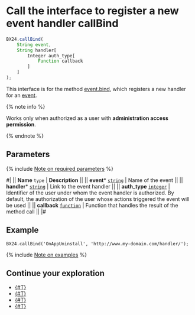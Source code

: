 # Call the interface to register a new event handler callBind

```js
BX24.callBind(
    String event,
    String handler[
        Integer auth_type[
            Function callback
        ]
    ]
);
```

This interface is for the method [event.bind](../../events/event-bind.md), which registers a new handler for an [event](../../common/events/index.md).

{% note info %}

Works only when authorized as a user with **administration access permission**.

{% endnote %}

## Parameters

{% include [Note on required parameters](../../../_includes/required.md) %}

#|
|| **Name**
`type` | **Description** ||
|| **event***
[`string`](../../data-types.md) | Name of the event ||
|| **handler***
[`string`](../../data-types.md) | Link to the event handler ||
|| **auth_type**
[`integer`](../../data-types.md) | Identifier of the user under whom the event handler is authorized. By default, the authorization of the user whose actions triggered the event will be used ||
|| **callback**
[`function`](../../data-types.md) | Function that handles the result of the method call ||
|#

## Example

```http
BX24.callBind('OnAppUninstall', 'http://www.my-domain.com/handler/');
```

{% include [Note on examples](../../../_includes/examples.md) %}

## Continue your exploration

- [{#T}](./bx24-call-unbind.md)
- [{#T}](./bx24-call-method.md)
- [{#T}](./bx24-call-batch.md)
- [{#T}](./files.md)
